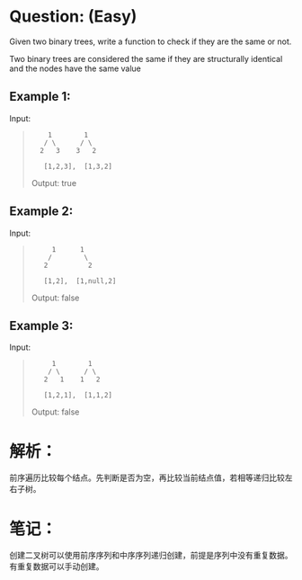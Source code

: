 # Question: (Easy)

Given two binary trees, write a function to check if they are the same or not.

Two binary trees are considered the same if they are structurally identical and the nodes have the same value

## Example 1:

Input:   
>         1        1   
>        / \      / \  
>       2   3    3   2 
>
>        [1,2,3],  [1,3,2] 
>
>Output: true

## Example 2:

Input:	   
>          1      1   
>         /        \  
>        2          2 
>
>        [1,2],  [1,null,2] 
>
>Output: false

## Example 3:

Input:
>          1        1   
>         / \      / \  
>        2   1    1   2 
>
>        [1,2,1],  [1,1,2] 
>
>Output: false

# 解析：

前序遍历比较每个结点。先判断是否为空，再比较当前结点值，若相等递归比较左右子树。

# 笔记：

创建二叉树可以使用前序序列和中序序列递归创建，前提是序列中没有重复数据。有重复数据可以手动创建。



